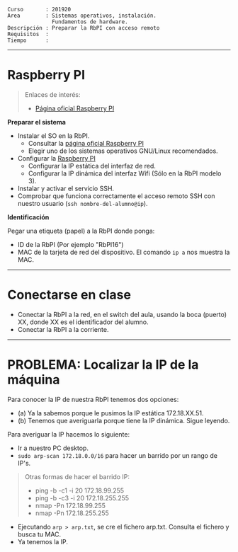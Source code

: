 
```
Curso       : 201920
Area        : Sistemas operativos, instalación.
              Fundamentos de hardware.
Descripción : Preparar la RbPI con acceso remoto
Requisitos  :
Tiempo      :
```

---
# Raspberry PI

> Enlaces de interés:
> * [Página oficial Raspberry PI](https://www.raspberrypi.org/)

**Preparar el sistema**

* Instalar el SO en la RbPI.
    * Consultar la [página oficial Raspberry PI](https://www.raspberrypi.org/)
    * Elegir uno de los sistemas operativos GNU/Linux recomendados.
* Configurar la [Raspberry PI](../../../global/configuracion/rbpi.md)
    * Configurar la IP estática del interfaz de red.
    * Configurar la IP dinámica del interfaz Wifi (Sólo en la RbPI modelo 3).
* Instalar y activar el servicio SSH.
* Comprobar que funciona correctamente el acceso remoto SSH con nuestro usuario (`ssh nombre-del-alumno@ip`).

**Identificación**

Pegar una etiqueta (papel) a la RbPI donde ponga:
* ID de la RbPI (Por ejemplo "RbPI16")
* MAC de la tarjeta de red del dispositivo. El comando `ip a` nos muestra la MAC.

---
# Conectarse en clase

* Conectar la RbPI a la red, en el switch del aula, usando la boca (puerto) XX, donde XX es el identificador del alumno.
* Conectar la RbPI a la corriente.

---
# PROBLEMA: Localizar la IP de la máquina

Para conocer la IP de nuestra RbPI tenemos dos opciones:
* (a) Ya la sabemos porque le pusimos la IP estática 172.18.XX.51.
* (b) Tenemos que averiguarla porque tiene la IP dinámica. Sigue leyendo.

Para averiguar la IP hacemos lo siguiente:
* Ir a nuestro PC desktop.
* `sudo arp-scan 172.18.0.0/16` para hacer un barrido por un rango de IP's.

> Otras formas de hacer el barrido IP:
>
> * ping -b -c1 -i 20 172.18.99.255
> * ping -b -c3 -i 20 172.18.255.255
> * nmap -Pn 172.18.99.255
> * nmap -Pn 172.18.255.255

* Ejecutando `arp > arp.txt`, se cre el fichero arp.txt. Consulta el fichero y busca tu MAC.
* Ya tenemos la IP.
